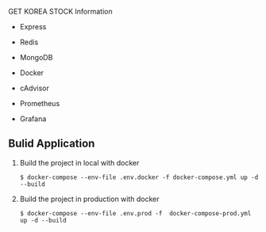 GET KOREA STOCK Information

- Express
- Redis
- MongoDB
- Docker

- cAdvisor
- Prometheus
- Grafana

## Bulid Application

1. Build the project in local with docker
    ```code
    $ docker-compose --env-file .env.docker -f docker-compose.yml up -d --build
    ```
2. Build the project in production with docker
    ```code
    $ docker-compose --env-file .env.prod -f  docker-compose-prod.yml up -d --build
    ```
